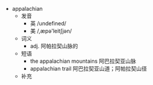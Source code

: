 - appalachian
  - 发音
    - 英 /undefined/
    - 美 /,æpə'leitʃjən/
  - 词义
    - adj. 阿帕拉契山脉的
  - 短语
    - the appalachian mountains 阿巴拉契亚山脉
    - appalachian trail 阿巴拉契亚山道；阿帕拉契山径
  - 补充